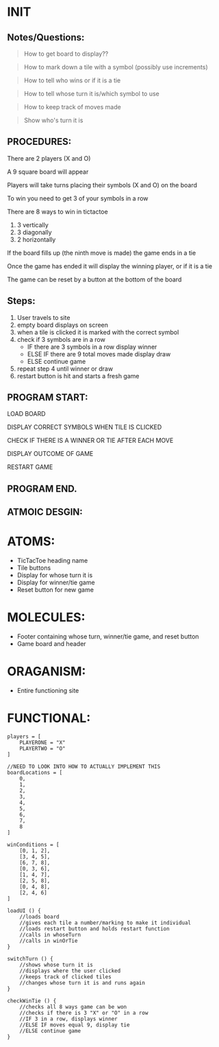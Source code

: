 <!-- 
MoSCow

Must have:
1. 2 spots for players
2. Places to put "X" and "O"
3. Board to display it all
4. Restart button

Should have:
1. Place to keep score
2. Show which players turn it is

Could have:
1. Pick which symbol you start with
-->
<!--
MAKE SURE TO USE VERB-NOUN (ACTION-OBJ) NAMES FOR FUNCTIONS
-->

# INIT 

## Notes/Questions:

>How to get board to display??

>How to mark down a tile with a symbol (possibly use increments)

>How to tell who wins or if it is a tie

>How to tell whose turn it is/which symbol to use

>How to keep track of moves made

>Show who's turn it is

## PROCEDURES:

There are 2 players (X and O)

A 9 square board will appear

Players will take turns placing their symbols (X and O) on the board

To win you need to get 3 of your symbols in a row

There are 8 ways to win in tictactoe
1. 3 vertically 
2. 3 diagonally 
4. 2 horizontally

If the board fills up (the ninth move is made) the game ends in a tie

Once the game has ended it will display the winning player, or if it is a tie

The game can be reset by a button at the bottom of the board

## Steps:
1. User travels to site
2. empty board displays on screen
3. when a tile is clicked it is marked with the correct symbol
4. check if 3 symbols are in a row
    * IF there are 3 symbols in a row display winner
    * ELSE IF there are 9 total moves made display draw
    * ELSE continue game
5. repeat step 4 until winner or draw
6. restart button is hit and starts a fresh game

## PROGRAM START:
LOAD BOARD

DISPLAY CORRECT SYMBOLS WHEN TILE IS CLICKED

CHECK IF THERE IS A WINNER OR TIE AFTER EACH MOVE

DISPLAY OUTCOME OF GAME

RESTART GAME
## PROGRAM END.

## ATMOIC DESGIN:

# ATOMS:
* TicTacToe heading name
* Tile buttons
* Display for whose turn it is
* Display for winner/tie game
* Reset button for new game

# MOLECULES:
* Footer containing whose turn, winner/tie game, and reset button
* Game board and header

# ORAGANISM:
* Entire functioning site

# FUNCTIONAL:
```
players = [
    PLAYERONE = "X"
    PLAYERTWO = "O"
]

//NEED TO LOOK INTO HOW TO ACTUALLY IMPLEMENT THIS
boardLocations = [
    0,
    1,
    2,
    3,
    4,
    5,
    6,
    7,
    8
]

winConditions = [
    [0, 1, 2],
    [3, 4, 5],
    [6, 7, 8],
    [0, 3, 6],
    [1, 4, 7],
    [2, 5, 8],
    [0, 4, 8],
    [2, 4, 6]
]

loadUI () {
    //loads board
    //gives each tile a number/marking to make it individual
    //loads restart button and holds restart function
    //calls in whoseTurn
    //calls in winOrTie
}

switchTurn () {
    //shows whose turn it is
    //displays where the user clicked
    //keeps track of clicked tiles
    //changes whose turn it is and runs again
}

checkWinTie () {
    //checks all 8 ways game can be won
    //checks if there is 3 "X" or "O" in a row
    //IF 3 in a row, displays winner
    //ELSE IF moves equal 9, display tie
    //ELSE continue game
}
```
<!--
      |     |     
   0  |  1  |  2  
 _____|_____|_____
      |     |     
   3  |  4  |  5  
 _____|_____|_____
      |     |     
   6  |  7  |  8  
      |     | 
THIS IS WHAT THE BOARD SHOULD CLOSELY RESEMBLE
-->